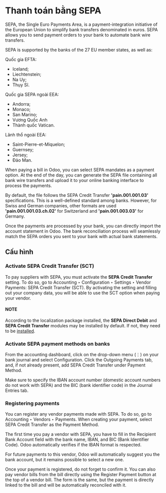 # Thanh toán bằng SEPA

SEPA, the Single Euro Payments Area, is a payment-integration initiative of the European Union to
simplify bank transfers denominated in euros. SEPA allows you to send payment orders to your
bank to automate bank wire transfers.

SEPA is supported by the banks of the 27 EU member states, as well as:

Quốc gia EFTA:

- Iceland;
- Liechtenstein;
- Na Uy;
- Thụy Sĩ.

Quốc gia SEPA ngoài EEA:

- Andorra;
- Monaco;
- San Marino;
- Vương Quốc Anh
- Thành quốc Vatican.

Lãnh thổ ngoài EEA:

- Saint-Pierre-et-Miquelon;
- Guernsey;
- Jersey;
- Đảo Man.

When paying a bill in Odoo, you can select SEPA mandates as a payment option. At the end of the day,
you can generate the SEPA file containing all bank wire transfers and upload it to your online
banking interface to process the payments.

By default, the file follows the SEPA Credit Transfer **'pain.001.001.03'** specifications. This is
a well-defined standard among banks. However, for Swiss and German companies, other formats are used
**'pain.001.001.03.ch.02'** for Switzerland and **'pain.001.003.03'** for Germany.

Once the payments are processed by your bank, you can directly import the account statement in
Odoo. The bank reconciliation process will seamlessly match the SEPA orders you sent to your bank
with actual bank statements.

## Cấu hình

### Activate SEPA Credit Transfer (SCT)

To pay suppliers with SEPA, you must activate the **SEPA Credit Transfer** setting. To do so, go to
Accounting ‣ Configuration ‣ Settings ‣ Vendor Payments: SEPA Credit Transfer
(SCT). By activating the setting and filling out your company data, you will be able to use the
SCT option when paying your vendor.

#### NOTE
According to the localization package installed, the **SEPA Direct Debit** and **SEPA Credit
Transfer** modules may be installed by default. If not, they need to be [installed](../../../general/apps_modules.md#general-install).

### Activate SEPA payment methods on banks

From the accounting dashboard, click on the drop-down menu (⋮) on your bank journal and
select Configuration. Click the Outgoing Payments tab, and, if not already
present, add SEPA Credit Transfer under Payment Method.

Make sure to specify the IBAN account number (domestic account numbers do not work with SEPA) and
the BIC (bank identifier code) in the Journal Entries tab.

### Registering payments

You can register any vendor payments made with SEPA. To do so, go to Accounting ‣
Vendors ‣ Payments. When creating your payment, select SEPA Credit Transfer as the
Payment Method.

The first time you pay a vendor with SEPA, you have to fill in the Recipient Bank
Account field with the bank name, IBAN, and BIC (Bank Identifier Code). Odoo automatically verifies
if the IBAN format is respected.

For future payments to this vendor, Odoo will automatically suggest you the bank account, but it
remains possible to select a new one.

Once your payment is registered, do not forget to confirm it. You can also pay vendor bills from the
bill directly using the Register Payment button at the top of a vendor bill.
The form is the same, but the payment is directly linked to the bill and will be automatically
reconciled with it.
